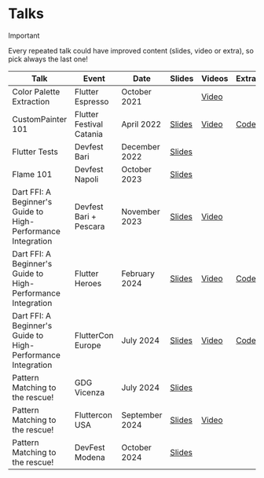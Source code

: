 # Talks

> [!IMPORTANT]  
> Every repeated talk could have improved content (slides, video or extra), so pick always the last one!

| Talk                                                         | Event                    | Date           | Slides                                                                                                          | Videos                                                                                                   | Extra                                                       |
| ------------------------------------------------------------ | ------------------------ | -------------- | --------------------------------------------------------------------------------------------------------------- | -------------------------------------------------------------------------------------------------------- | ----------------------------------------------------------- |
| Color Palette Extraction                                     | Flutter Espresso         | October 2021   |                                                                                                                 | [Video](https://youtu.be/YNLww3rQqD4?t=138)                                                              |                                                             |
| CustomPainter 101                                            | Flutter Festival Catania | April 2022     | [Slides](https://docs.google.com/presentation/d/1MgaR0Oqe9pUTnA4khUgaTNRrgQ75iisjONiHbQXwALI/edit?usp=drivesdk) | [Video](https://youtu.be/UXcDTCaRKfE?t=4315)                                                             | [Code](https://github.com/SaltySpaghetti/custompainter_101) |
| Flutter Tests                                                | Devfest Bari             | December 2022  | [Slides](https://docs.google.com/presentation/d/1wpMbc3mkgVMugvfsKXZBCMaw1T8QsQuS51bDvMAN6zo/edit?usp=sharing)  |                                                                                                          |                                                             |
| Flame 101                                                    | Devfest Napoli           | October 2023   | [Slides](https://docs.google.com/presentation/d/1j-f9r7ytm4Zq3NTR99iYjhqXOQYwZKRocHZLI4hZwww/edit?usp=sharing)  |                                                                                                          |                                                             |
| Dart FFI: A Beginner's Guide to High-Performance Integration | Devfest Bari + Pescara   | November 2023  | [Slides](https://docs.google.com/presentation/d/1GkV82LI7bWSR_oSID_OsFdiWrPm5zjeAF1LGREWtVlA/edit?usp=sharing)  | [Video](https://youtu.be/F-w-kSBcS2o)                                                                    |                                                             |
| Dart FFI: A Beginner's Guide to High-Performance Integration | Flutter Heroes           | February 2024  | [Slides](https://docs.google.com/presentation/d/1dGDtQ0WhXj0K1inqQn_0QFa5Ndx_OQmRuYV34pulrd4/edit?usp=sharing)  | [Video](https://youtu.be/eUWM1FUb2PU)                                                                    | [Code](https://github.com/SaltySpaghetti/n_body_dart_ffi)   |
| Dart FFI: A Beginner's Guide to High-Performance Integration | FlutterCon Europe        | July 2024      | [Slides](https://docs.google.com/presentation/d/1OGVUcIqP48uDaYdqMEVkdM-Nq67oz1smacZvBvPKi_U/edit?usp=sharing)  | [Video](https://www.droidcon.com/2024/09/03/dart-ffi-a-beginners-guide-to-high-performance-integration/) | [Code](https://github.com/SaltySpaghetti/n_body_dart_ffi)   |
| Pattern Matching to the rescue!                              | GDG Vicenza              | July 2024      | [Slides](https://docs.google.com/presentation/d/1juaRVFLHiy_RQbJxVARASAOq6jreEiwJaIqxZBNh1XU/edit?usp=sharing)  |                                                                                                          |                                                             |
| Pattern Matching to the rescue!                              | Fluttercon USA           | September 2024 | [Slides](https://docs.google.com/presentation/d/1yTzZphOz3-_tmNZoY6IOEwccZspayLsadUTKVa0H7qQ/edit?usp=sharing)  | [Video](https://www.droidcon.com/2024/10/17/pattern-matching-to-the-rescue/)                             |                                                             |
| Pattern Matching to the rescue!                              | DevFest Modena           | October 2024   | [Slides](https://docs.google.com/presentation/d/1HbtYhIUEGYK34B4JQUbvWJphP2OdD3KEMOHkzIVT13g/edit?usp=sharing)  |                                                                                                          |                                                             |
